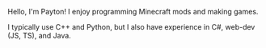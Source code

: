 Hello, I'm Payton! I enjoy programming Minecraft mods and making games.

I typically use C++ and Python, but I also have experience in C#, web-dev (JS, TS), and Java.
